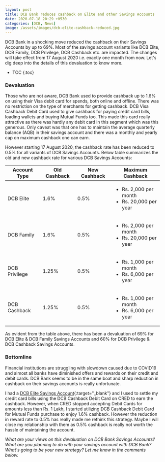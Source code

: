 ```yaml
---
layout: post
title: DCB Bank reduces cashback on Elite and other Savings Accounts
date: 2020-07-18 20:29 +0530
categories: [DCB, News]
image: /assets/images/dcb-elite-cashback-reduced.jpg
---
```


DCB Bank in a shocking move reduced the cashback on their Savings Accounts by up to 69%. Most of the savings account variants like DCB Elite, DCB Family, DCB Privilege, DCB Cashback etc. are impacted. The changes will take effect from 17 August 2020 i.e. exactly one month from now. Let's dig deep into the details of this devaluation to know more.

<!-- prettier-ignore -->
* TOC
{:toc}

### Devaluation

Those who are not aware, DCB Bank used to provide cashback up to 1.6% on using their Visa debit card for spends, both online and offline. There was no restriction on the type of merchants for getting cashback. DCB Visa Cashback Debit Card used to give cashback for paying credit card bills, loading wallets and buying Mutual Funds too. This made this card really attractive as there was hardly any debit card in this segment which was this generous. Only caveat was that one has to maintain the average quarterly balance (AQB) in their savings account and there was a monthly and yearly cap on maximum cashback one can earn.

However starting 17 August 2020, the cashback rate has been reduced to 0.5% for all variants of DCB Savings Accounts. Below table summarizes the old and new cashback rate for various DCB Savings Accounts:

<table class="table" style="display: block;overflow-x: auto;">
<thead class="thead-dark">
<tr>
  <th scope="col"> Account Type</th>
  <th scope="col"> Old Cashback</th>
  <th scope="col"> New Cashback</th>
  <th scope="col"> Maximum Cashback</th>
</tr>
</thead>
<tbody>
<tr>
  <td> DCB Elite </td>
  <td> 1.6% </td>
  <td> 0.5% </td>
  <td> <ul><li>Rs. 2,000 per month</li><li> Rs. 20,000 per year</li></ul> </td>
</tr>
  <tr>
  <td> DCB Family</td>
  <td> 1.6% </td>
  <td> 0.5% </td>
  <td> <ul><li>Rs. 2,000 per month</li><li> Rs. 20,000 per year</li></ul> </td>
</tr>
<tr>
  <td> DCB Privilege </td>
  <td> 1.25% </td>
  <td> 0.5% </td>
  <td> <ul><li>Rs. 1,000 per month</li><li> Rs. 6,000 per year</li></ul> </td>
</tr>
<tr>
  <td> DCB Cashback </td>
  <td> 1.25% </td>
  <td> 0.5% </td>
  <td> <ul><li>Rs. 1,000 per month</li><li> Rs. 6,000 per year</li></ul> </td>
</tr>
</tbody>
</table>
 
As evident from the table above, there has been a devaluation of 69% for DCB Elite & DCB Family Savings Accounts and 60% for DCB Privilege & DCB Cashback Savings Accounts.
 
### Bottomline
 
Financial institutions are struggling with slowdown caused due to COVID19 and almost all banks have diminished offers and rewards on their credit and debit cards. DCB Bank seems to be in the same boat and sharp reduction in cashback on their savings accounts is really unfortunate.
 
I had a [DCB Elite Savings Account](/dcb-elite-savings-account-review-and-experience/){:target="\_blank"} and I used to settle my credit card bills using the DCB Cashback Debit Card on CRED to earn the cashback. However, when CRED stopped accepting Debit Cards for amounts less than Rs. 1 Lakh, I started utilizing DCB Cashback Debit Card for Mutual Funds purchase to enjoy 1.6% cashback. However the reduction in reward rate to 0.5% has really made me rethink this strategy. Maybe I will close my relationship with them as 0.5% cashback is really not worth the hassle of maintaining the account.
 
_What are your views on this devaluation on DCB Bank Savings Accounts? What are you planning to do with your savings account with DCB Bank? What's going to be your new strategy? Let me know in the comments below._
